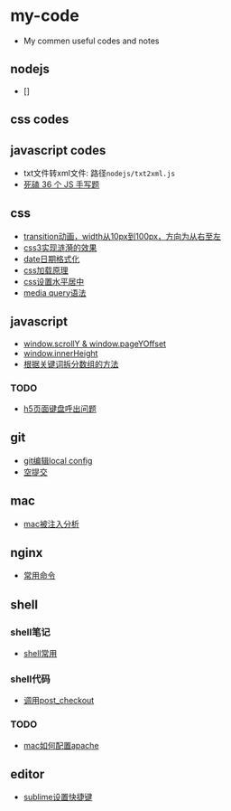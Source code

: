 # my-code
* My commen useful codes and notes

## nodejs
* []

## css codes


## javascript codes
* txt文件转xml文件: 路径`nodejs/txt2xml.js`
* [死磕 36 个 JS 手写题](https://juejin.cn/post/6946022649768181774)

## css
* [transition动画，width从10px到100px，方向为从右至左](https://github.com/hutaoer/my-code/blob/master/pages/transition_anim_r2l.html)
* [css3实现涟漪的效果](https://github.com/hutaoer/my-code/blob/master/pages/css3_lianyi.html)
* [date日期格式化]()
* [css加载原理](https://github.com/hutaoer/my-code/blob/master/notes/css_resoure_load.md)
* [css设置水平居中](https://github.com/hutaoer/my-code/blob/master/notes/css_horizontally_center.md)
* [media query语法](https://github.com/hutaoer/my-code/blob/master/notes/css_media_query.md)

## javascript
* [window.scrollY & window.pageYOffset](https://github.com/hutaoer/my-code/blob/master/notes/scrollY_and_pageYOffset.md)
* [window.innerHeight](https://github.com/hutaoer/my-code/blob/master/notes/js_innerHeight.md)
* [根据关键词拆分数组的方法](https://github.com/hutaoer/my-code/blob/master/js/array_split_by_key_words.js)

### TODO
* [h5页面键盘呼出问题](https://github.com/hutaoer/my-code/blob/master/notes/h5_keyboard_focus.md)

## git
* [git编辑local config](https://github.com/hutaoer/my-code/blob/master/notes/git_local_config.md)
* [空提交](https://github.com/hutaoer/my-code/blob/master/notes/git_empty_commit.md)

## mac
* [mac被注入分析](https://github.com/hutaoer/my-code/blob/master/notes/mac_osx_bug.md)

## nginx
* [常用命令](https://github.com/hutaoer/my-code/blob/master/notes/linux_normal_cmd.md)

## shell

### shell笔记
* [shell常用](https://github.com/hutaoer/my-code/blob/master/notes/shell.md)

### shell代码
* [调用post_checkout](https://github.com/hutaoer/my-code/blob/master/notes/shell_post_checkout.md)

### TODO
* [mac如何配置apache]()


## editor
* [sublime设置快捷键](http://www.zhugexiaojue.com/note/reindent-753.html)